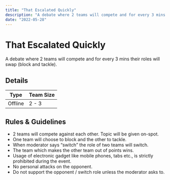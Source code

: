 ```yaml
---
title: "That Escalated Quickly"
description: "A debate where 2 teams will compete and for every 3 mins their roles will swap (block and tackle)."
date: "2022-05-28"
---
```


# That Escalated Quickly

A debate where 2 teams will compete and for every 3 mins their roles will swap (block and tackle).

## Details

| Type    | Team Size |
| ------- | --------- |
| Offline | 2 - 3     |

## Rules & Guidelines

-   2 teams will compete against each other. Topic will be given on-spot.
-   One team will choose to block and the other to tackle.
-   When moderator says “switch” the role of two teams will switch.
-   The team which makes the other team out of points wins.
-   Usage of electronic gadget like mobile phones, tabs etc., is strictly prohibited during the event.
-   No personal attacks on the opponent.
-   Do not support the opponent / switch role unless the moderator asks to.
